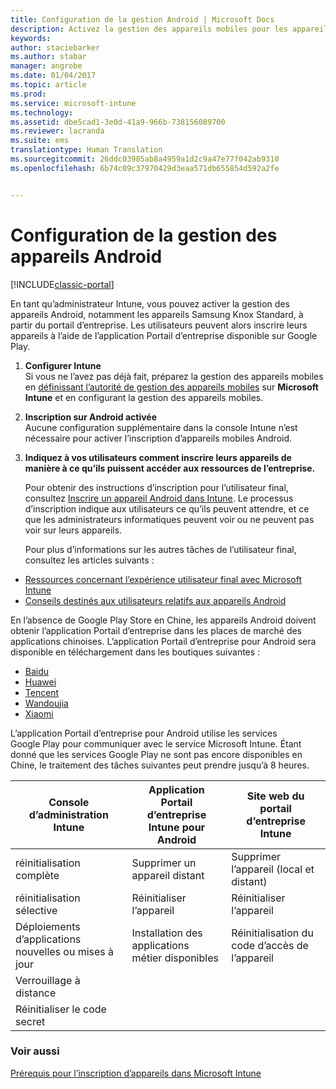 ```yaml
---
title: Configuration de la gestion Android | Microsoft Docs
description: Activez la gestion des appareils mobiles pour les appareils Android et KNOX Standard avec Microsoft Intune.
keywords: 
author: staciebarker
ms.author: stabar
manager: angrobe
ms.date: 01/04/2017
ms.topic: article
ms.prod: 
ms.service: microsoft-intune
ms.technology: 
ms.assetid: dbe5cad1-3e0d-41a9-966b-738156089700
ms.reviewer: lacranda
ms.suite: ems
translationtype: Human Translation
ms.sourcegitcommit: 26ddc03985ab8a4959a1d2c9a47e77f042ab9310
ms.openlocfilehash: 6b74c09c37970429d3eaa571db655854d592a2fe


---
```


# <a name="set-up-android-device-management"></a>Configuration de la gestion des appareils Android

[!INCLUDE[classic-portal](../includes/classic-portal.md)]

En tant qu’administrateur Intune, vous pouvez activer la gestion des appareils Android, notamment les appareils Samsung Knox Standard, à partir du portail d’entreprise. Les utilisateurs peuvent alors inscrire leurs appareils à l’aide de l’application Portail d’entreprise disponible sur Google Play.

1.  **Configurer Intune**<br>
    Si vous ne l’avez pas déjà fait, préparez la gestion des appareils mobiles en [définissant l’autorité de gestion des appareils mobiles](prerequisites-for-enrollment.md#step-2-set-mdm-authority) sur **Microsoft Intune** et en configurant la gestion des appareils mobiles.

2.  **Inscription sur Android activée**<br>
    Aucune configuration supplémentaire dans la console Intune n’est nécessaire pour activer l’inscription d’appareils mobiles Android.

3.  **Indiquez à vos utilisateurs comment inscrire leurs appareils de manière à ce qu’ils puissent accéder aux ressources de l’entreprise.**

    Pour obtenir des instructions d’inscription pour l’utilisateur final, consultez [Inscrire un appareil Android dans Intune](../enduser/enroll-your-device-in-intune-android.md). Le processus d’inscription indique aux utilisateurs ce qu’ils peuvent attendre, et ce que les administrateurs informatiques peuvent voir ou ne peuvent pas voir sur leurs appareils.

    Pour plus d’informations sur les autres tâches de l’utilisateur final, consultez les articles suivants :
  - [Ressources concernant l’expérience utilisateur final avec Microsoft Intune](what-to-tell-your-end-users-about-using-microsoft-intune.md)
  - [Conseils destinés aux utilisateurs relatifs aux appareils Android](../enduser/using-your-android-device-with-intune.md)

En l’absence de Google Play Store en Chine, les appareils Android doivent obtenir l’application Portail d’entreprise dans les places de marché des applications chinoises. L’application Portail d’entreprise pour Android sera disponible en téléchargement dans les boutiques suivantes :
* [Baidu](https://go.microsoft.com/fwlink/?linkid=836946)
* [Huawei](https://go.microsoft.com/fwlink/?linkid=836948)
* [Tencent](https://go.microsoft.com/fwlink/?linkid=836949)
* [Wandoujia](https://go.microsoft.com/fwlink/?linkid=836950)
* [Xiaomi](https://go.microsoft.com/fwlink/?linkid=836947)

L’application Portail d’entreprise pour Android utilise les services Google Play pour communiquer avec le service Microsoft Intune. Étant donné que les services Google Play ne sont pas encore disponibles en Chine, le traitement des tâches suivantes peut prendre jusqu’à 8 heures. 

|Console d’administration Intune| Application Portail d’entreprise Intune pour Android |Site web du portail d’entreprise Intune|   
|---|---|---|
|réinitialisation complète| Supprimer un appareil distant| Supprimer l’appareil (local et distant)|
|réinitialisation sélective| Réinitialiser l’appareil| Réinitialiser l’appareil|
|Déploiements d’applications nouvelles ou mises à jour| Installation des applications métier disponibles| Réinitialisation du code d’accès de l’appareil|
|Verrouillage à distance|||
|Réinitialiser le code secret|||

### <a name="see-also"></a>Voir aussi
[Prérequis pour l’inscription d’appareils dans Microsoft Intune](prerequisites-for-enrollment.md)



<!--HONumber=Jan17_HO1-->


